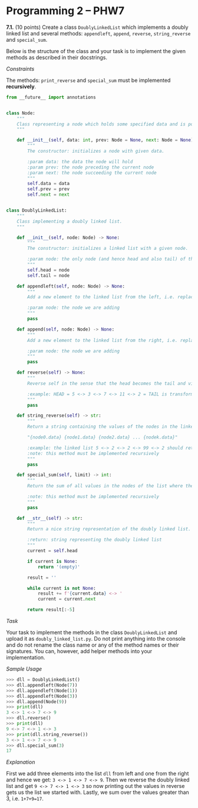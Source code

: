# Programming 2 &ndash; PHW7


**7.1.** (10 points) Create a class `DoublyLinkedList` which implements a doubly linked list and several methods: `appendleft`, `append`, `reverse`, `string_reverse` and `special_sum`.

Below is the structure of the class and your task is to implement the given methods as described in their docstrings.

_Constraints_

The methods: `print_reverse` and `special_sum` must be implemented **recursively**.

```python
from __future__ import annotations


class Node:
    """
    Class representing a node which holds some specified data and is pointing to two other Node objects (or None), usually thought of as nodes preceding and succeeding the given node.
    """

    def __init__(self, data: int, prev: Node = None, next: Node = None) -> None:
        """
        The constructor: initializes a node with given data.

        :param data: the data the node will hold
        :param prev: the node preceding the current node
        :param next: the node succeeding the current node
        """
        self.data = data
        self.prev = prev
        self.next = next


class DoublyLinkedList:
    """
    Class implementing a doubly linked list.
    """

    def __init__(self, node: Node) -> None:
        """
        The constructor: initializes a linked list with a given node.

        :param node: the only node (and hence head and also tail) of the created linked list
        """
        self.head = node
        self.tail = node

    def appendleft(self, node: Node) -> None:
        """
        Add a new element to the linked list from the left, i.e. replace the head with the new element and alter the pointers accordingly.

        :param node: the node we are adding
        """
        pass

    def append(self, node: Node) -> None:
        """
        Add a new element to the linked list from the right, i.e. replace the tail with the new element and alter the pointers accordingly.

        :param node: the node we are adding
        """
        pass

    def reverse(self) -> None:
        """
        Reverse self in the sense that the head becomes the tail and vice versa and alter the pointers accordingly.

        :example: HEAD = 5 <-> 3 <-> 7 <-> 11 <-> 2 = TAIL is transformed into HEAD = 2 <-> 11 <-> 7 <-> 3 <-> 5 = TAIL
        """
        pass

    def string_reverse(self) -> str:
        """
        Return a string containing the values of the nodes in the linked list in reverse. The format should be the following:

        "{node0.data} {node1.data} {node2.data} ... {nodek.data}"

        :example: the linked list 5 <-> 2 <-> 2 <-> 99 <-> 2 should return the string "2 99 2 2 5"
        :note: this method must be implemented recursively
        """
        pass

    def special_sum(self, limit) -> int:
        """
        Return the sum of all values in the nodes of the list where the value is greater than `limit`.

        :note: this method must be implemented recursively
        """
        pass

    def __str__(self) -> str:
        """
        Return a nice string representation of the doubly linked list.

        :return: string representing the doubly linked list
        """
        current = self.head

        if current is None:
            return '(empty)'

        result = ''

        while current is not None:
            result += f'{current.data} <-> '
            current = current.next

        return result[:-5]

```

_Task_

Your task to implement the methods in the class `DoublyLinkedList` and upload it as `doubly_linked_list.py`. Do not print anything into the console and do not rename the class name or any of the method names or their signatures. You can, however, add helper methods into your implementation.

_Sample Usage_

```python
>>> dll = DoublyLinkedList()
>>> dll.appendleft(Node(7))
>>> dll.appendleft(Node(1))
>>> dll.appendleft(Node(3))
>>> dll.append(Node(9))
>>> print(dll)
3 <-> 1 <-> 7 <-> 9
>>> dll.reverse()
>>> print(dll)
9 <-> 7 <-> 1 <-> 3
>>> print(dll.string_reverse())
3 <-> 1 <-> 7 <-> 9
>>> dll.special_sum(3)
17
```

_Explanation_

First we add three elements into the list `dll` from left and one from the right and hence we get: `3 <-> 1 <-> 7 <-> 9`. Then we reverse the doubly linked list and get `9 <-> 7 <-> 1 <-> 3` so now printing out the values in reverse gets us the list we started with. Lastly, we sum over the values greater than 3, i.e. `1+7+9=17`.